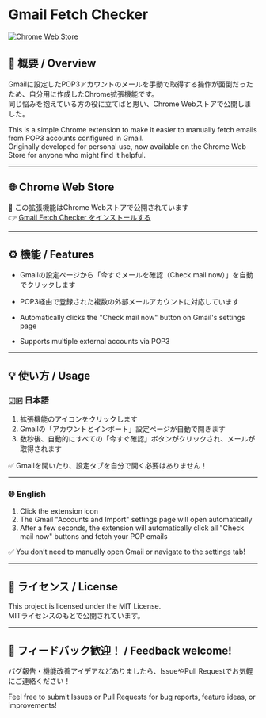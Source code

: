 # Gmail Fetch Checker

[![Chrome Web Store](https://img.shields.io/chrome-web-store/v/eejgjdamlelilmhdddlcobdijonjkepb?logo=googlechrome&style=flat)](https://chromewebstore.google.com/detail/gmail-fetch-checker/eejgjdamlelilmhdddlcobdijonjkepb)

## 📌 概要 / Overview

Gmailに設定したPOP3アカウントのメールを手動で取得する操作が面倒だったため、自分用に作成したChrome拡張機能です。  
同じ悩みを抱えている方の役に立てばと思い、Chrome Webストアで公開しました。

This is a simple Chrome extension to make it easier to manually fetch emails from POP3 accounts configured in Gmail.  
Originally developed for personal use, now available on the Chrome Web Store for anyone who might find it helpful.

---

## 🌐 Chrome Web Store

🧩 この拡張機能はChrome Webストアで公開されています  
👉 [Gmail Fetch Checker をインストールする](https://chromewebstore.google.com/detail/gmail-fetch-checker/eejgjdamlelilmhdddlcobdijonjkepb)

---

## ⚙️ 機能 / Features

- Gmailの設定ページから「今すぐメールを確認（Check mail now）」を自動でクリックします  
- POP3経由で登録された複数の外部メールアカウントに対応しています

- Automatically clicks the "Check mail now" button on Gmail's settings page  
- Supports multiple external accounts via POP3

---

## 💡 使い方 / Usage

### 🇯🇵 日本語

1. 拡張機能のアイコンをクリックします  
2. Gmailの「アカウントとインポート」設定ページが自動で開きます  
3. 数秒後、自動的にすべての「今すぐ確認」ボタンがクリックされ、メールが取得されます  

✅ Gmailを開いたり、設定タブを自分で開く必要はありません！

---

### 🌐 English

1. Click the extension icon  
2. The Gmail "Accounts and Import" settings page will open automatically  
3. After a few seconds, the extension will automatically click all "Check mail now" buttons and fetch your POP emails  

✅ You don’t need to manually open Gmail or navigate to the settings tab!

---

## 📜 ライセンス / License

This project is licensed under the MIT License.  
MITライセンスのもとで公開されています。

---

## 🙏 フィードバック歓迎！ / Feedback welcome!

バグ報告・機能改善アイデアなどありましたら、IssueやPull Requestでお気軽にご連絡ください！

Feel free to submit Issues or Pull Requests for bug reports, feature ideas, or improvements!
